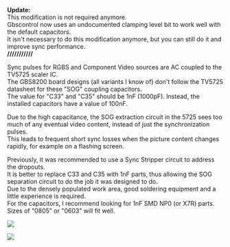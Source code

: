 **Update:**   
This modification is not required anymore.   
Gbscontrol now uses an undocumented clamping level bit to work well with the default capacitors.   
It isn't necessary to do this modification anymore, but you can still do it and improve sync performance.   
**///////////**

Sync pulses for RGBS and Component Video sources are AC coupled to the TV5725 scaler IC.   
The GBS8200 board designs (all variants I know of) don't follow the TV5725 datasheet for these "SOG" coupling capacitors.   
The value for "C33" and "C35" should be 1nF (1000pF). Instead, the installed capacitors have a value of 100nF.   
   
Due to the high capacitance, the SOG extraction circuit in the 5725 sees too much of any eventual video content, instead of just the synchronization pulses.   
This leads to frequent short sync losses when the picture content changes rapidly, for example on a flashing screen.   

Previously, it was recommended to use a Sync Stripper circuit to address the dropouts.   
It is better to replace C33 and C35 with 1nF parts, thus allowing the SOG separation circuit to do the job it was designed to do.   
Due to the densely populated work area, good soldering equipment and a little experience is required.   
For the capacitors, I recommend looking for 1nF SMD NP0 (or X7R) parts. Sizes of "0805" or "0603" will fit well.   

![](https://i.imgur.com/hgpaVER.png)

![](https://i.imgur.com/S2jw69Q.jpg)